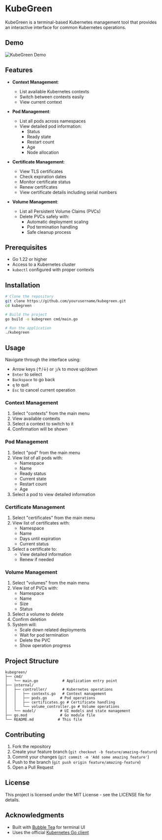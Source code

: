 # KubeGreen

KubeGreen is a terminal-based Kubernetes management tool that provides an interactive interface for common Kubernetes operations.

## Demo

![KubeGreen Demo](docs/images/demo.gif)

## Features

- **Context Management**: 
  - List available Kubernetes contexts
  - Switch between contexts easily
  - View current context

- **Pod Management**: 
  - List all pods across namespaces
  - View detailed pod information:
    - Status
    - Ready state
    - Restart count
    - Age
    - Node allocation

- **Certificate Management**: 
  - View TLS certificates
  - Check expiration dates
  - Monitor certificate status
  - Renew certificates
  - View certificate details including serial numbers

- **Volume Management**: 
  - List all Persistent Volume Claims (PVCs)
  - Delete PVCs safely with:
    - Automatic deployment scaling
    - Pod termination handling
    - Safe cleanup process

## Prerequisites

- Go 1.22 or higher
- Access to a Kubernetes cluster
- `kubectl` configured with proper contexts

## Installation

```bash
# Clone the repository
git clone https://github.com/yourusername/kubegreen.git
cd kubegreen

# Build the project
go build -o kubegreen cmd/main.go

# Run the application
./kubegreen
```

## Usage

Navigate through the interface using:
- Arrow keys (↑/↓) or `j`/`k` to move up/down
- `Enter` to select
- `Backspace` to go back
- `q` to quit
- `Esc` to cancel current operation

### Context Management
1. Select "contexts" from the main menu
2. View available contexts
3. Select a context to switch to it
4. Confirmation will be shown

### Pod Management
1. Select "pod" from the main menu
2. View list of all pods with:
   - Namespace
   - Name
   - Ready status
   - Current state
   - Restart count
   - Age
3. Select a pod to view detailed information

### Certificate Management
1. Select "certificates" from the main menu
2. View list of certificates with:
   - Namespace
   - Name
   - Days until expiration
   - Current status
3. Select a certificate to:
   - View detailed information
   - Renew if needed

### Volume Management
1. Select "volumes" from the main menu
2. View list of PVCs with:
   - Namespace
   - Name
   - Size
   - Status
3. Select a volume to delete
4. Confirm deletion
5. System will:
   - Scale down related deployments
   - Wait for pod termination
   - Delete the PVC
   - Show operation progress

## Project Structure

```
kubegreen/
├── cmd/
│   └── main.go           # Application entry point
├── internal/
│   ├── controller/       # Kubernetes operations
│   │   ├── contexts.go   # Context management
│   │   ├── pods.go      # Pod operations
│   │   ├── certificates.go # Certificate handling
│   │   └── volume_controller.go # Volume operations
│   └── model/           # UI models and state management
├── go.mod               # Go module file
└── README.md           # This file
```

## Contributing

1. Fork the repository
2. Create your feature branch (`git checkout -b feature/amazing-feature`)
3. Commit your changes (`git commit -m 'Add some amazing feature'`)
4. Push to the branch (`git push origin feature/amazing-feature`)
5. Open a Pull Request

## License

This project is licensed under the MIT License - see the LICENSE file for details.

## Acknowledgments

- Built with [Bubble Tea](https://github.com/charmbracelet/bubbletea) for terminal UI
- Uses the official [Kubernetes Go client](https://github.com/kubernetes/client-go) 